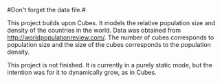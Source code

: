 #Don't forget the data file.#

This project builds upon Cubes. It models the relative population size and density of the countries in the world. Data was obtained from http://worldpopulationreview.com/. The number of cubes corresponds to population size and the size of the cubes corresponds to the population density.

This project is not finished. It is currently in a purely static mode, but the intention was for it to dynamically grow, as in Cubes.
